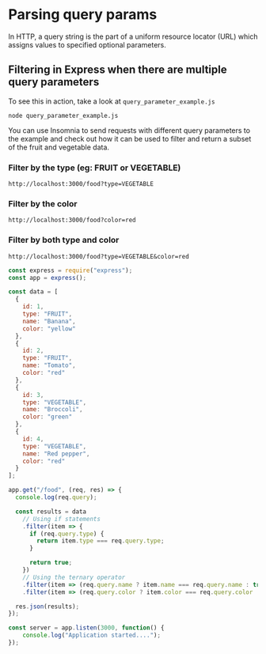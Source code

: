 # Parsing query params

In HTTP, a query string is the part of a uniform resource locator \(URL\) which assigns values to specified optional parameters.

## Filtering in Express when there are multiple query parameters

To see this in action, take a look at `query_parameter_example.js`

```text
node query_parameter_example.js
```

You can use Insomnia to send requests with different query parameters to the example and check out how it can be used to filter and return a subset of the fruit and vegetable data.

### Filter by the type \(eg: FRUIT or VEGETABLE\)

```text
http://localhost:3000/food?type=VEGETABLE
```

### Filter by the color

```text
http://localhost:3000/food?color=red
```

### Filter by both type and color

```text
http://localhost:3000/food?type=VEGETABLE&color=red
```

```javascript
const express = require("express");
const app = express();

const data = [
  {
    id: 1,
    type: "FRUIT",
    name: "Banana",
    color: "yellow"
  },
  {
    id: 2,
    type: "FRUIT",
    name: "Tomato",
    color: "red"
  },
  {
    id: 3,
    type: "VEGETABLE",
    name: "Broccoli",
    color: "green"
  },
  {
    id: 4,
    type: "VEGETABLE",
    name: "Red pepper",
    color: "red"
  }
];

app.get("/food", (req, res) => {
  console.log(req.query);

  const results = data
    // Using if statements
    .filter(item => {
      if (req.query.type) {
        return item.type === req.query.type;
      }

      return true;
    })
    // Using the ternary operator
    .filter(item => (req.query.name ? item.name === req.query.name : true))
    .filter(item => (req.query.color ? item.color === req.query.color : true));

  res.json(results);
});

const server = app.listen(3000, function() {
    console.log("Application started....");
});
```

